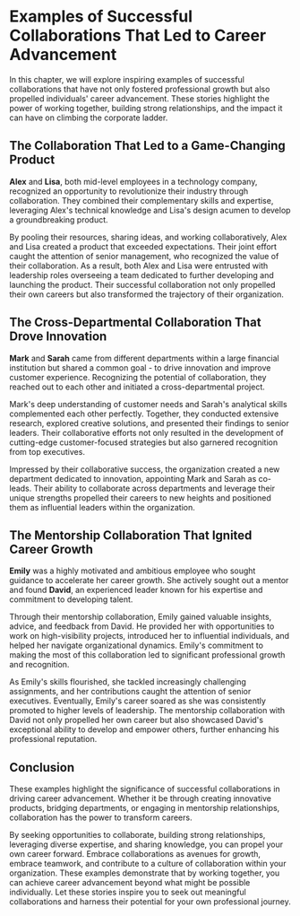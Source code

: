 Examples of Successful Collaborations That Led to Career Advancement
=============================================================================

In this chapter, we will explore inspiring examples of successful collaborations that have not only fostered professional growth but also propelled individuals' career advancement. These stories highlight the power of working together, building strong relationships, and the impact it can have on climbing the corporate ladder.

The Collaboration That Led to a Game-Changing Product
-----------------------------------------------------

**Alex** and **Lisa**, both mid-level employees in a technology company, recognized an opportunity to revolutionize their industry through collaboration. They combined their complementary skills and expertise, leveraging Alex's technical knowledge and Lisa's design acumen to develop a groundbreaking product.

By pooling their resources, sharing ideas, and working collaboratively, Alex and Lisa created a product that exceeded expectations. Their joint effort caught the attention of senior management, who recognized the value of their collaboration. As a result, both Alex and Lisa were entrusted with leadership roles overseeing a team dedicated to further developing and launching the product. Their successful collaboration not only propelled their own careers but also transformed the trajectory of their organization.

The Cross-Departmental Collaboration That Drove Innovation
----------------------------------------------------------

**Mark** and **Sarah** came from different departments within a large financial institution but shared a common goal - to drive innovation and improve customer experience. Recognizing the potential of collaboration, they reached out to each other and initiated a cross-departmental project.

Mark's deep understanding of customer needs and Sarah's analytical skills complemented each other perfectly. Together, they conducted extensive research, explored creative solutions, and presented their findings to senior leaders. Their collaborative efforts not only resulted in the development of cutting-edge customer-focused strategies but also garnered recognition from top executives.

Impressed by their collaborative success, the organization created a new department dedicated to innovation, appointing Mark and Sarah as co-leads. Their ability to collaborate across departments and leverage their unique strengths propelled their careers to new heights and positioned them as influential leaders within the organization.

The Mentorship Collaboration That Ignited Career Growth
-------------------------------------------------------

**Emily** was a highly motivated and ambitious employee who sought guidance to accelerate her career growth. She actively sought out a mentor and found **David**, an experienced leader known for his expertise and commitment to developing talent.

Through their mentorship collaboration, Emily gained valuable insights, advice, and feedback from David. He provided her with opportunities to work on high-visibility projects, introduced her to influential individuals, and helped her navigate organizational dynamics. Emily's commitment to making the most of this collaboration led to significant professional growth and recognition.

As Emily's skills flourished, she tackled increasingly challenging assignments, and her contributions caught the attention of senior executives. Eventually, Emily's career soared as she was consistently promoted to higher levels of leadership. The mentorship collaboration with David not only propelled her own career but also showcased David's exceptional ability to develop and empower others, further enhancing his professional reputation.

Conclusion
----------

These examples highlight the significance of successful collaborations in driving career advancement. Whether it be through creating innovative products, bridging departments, or engaging in mentorship relationships, collaboration has the power to transform careers.

By seeking opportunities to collaborate, building strong relationships, leveraging diverse expertise, and sharing knowledge, you can propel your own career forward. Embrace collaborations as avenues for growth, embrace teamwork, and contribute to a culture of collaboration within your organization. These examples demonstrate that by working together, you can achieve career advancement beyond what might be possible individually. Let these stories inspire you to seek out meaningful collaborations and harness their potential for your own professional journey.
